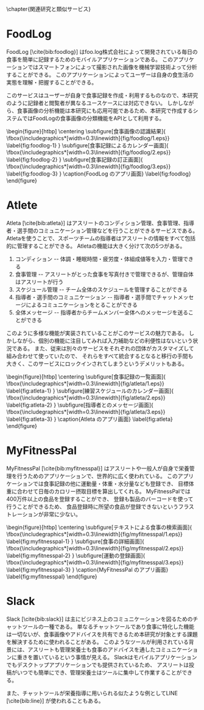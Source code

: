 \chapter{関連研究と類似サービス}

<!--
- Athlete
  - 料金体系が不透明
  - 包括的なサービスなので既存のサービスをすべて取り替えないと導入できない
  - 手間を軽減しているわけではない
- Slack
  - 過去の記録を参照できない
  - 何でも送信できてコストがないので現状はこれを使っている
- FoodLogアプリ
  - 汎用的な食事記録ツールなので利用者間でコミュニケーションが取れない
-->

# FoodLog

FoodLog [\cite{bib:foodlog}] はfoo.log株式会社によって開発されている毎日の食事を簡単に記録するためのモバイルアプリケーションである。
このアプリケーションではスマートフォンによって撮影された画像を機械学習技術よって分析することができる。
このアプリケーションによってユーザーは自身の食生活の実態を理解・把握することができる。

このサービスはユーザーが自身で食事記録を作成・利用するものなので、本研究のように記録者と閲覧者が異なるユースケースには対応できない。
しかしながら、食事画像の分析機能は本研究にも応用可能であるため、本研究で作成するシステムではFoodLogの食事画像の分類機能をAPIとして利用する。

\begin{figure}[htbp]
  \centering
  \subfigure[食事画像の認識結果]{
    \fbox{\includegraphics*[width=0.3\linewidth]{fig/foodlog/1.eps}}
    \label{fig:foodlog-1}
  }
  \subfigure[食事記録によるカレンダー画面]{
    \fbox{\includegraphics*[width=0.3\linewidth]{fig/foodlog/2.eps}}
    \label{fig:foodlog-2}
  }
  \subfigure[食事記録の訂正画面]{
    \fbox{\includegraphics*[width=0.3\linewidth]{fig/foodlog/3.eps}}
    \label{fig:foodlog-3}
  }
  \caption{FoodLog のアプリ画面}
  \label{fig:foodlog}
\end{figure}

# Atlete

Atleta [\cite{bib:atleta}] はアスリートのコンディション管理、食事管理、指導者・選手間のコミュニケーション管理などを行うことができるサービスである。
Atletaを使うことで、スポーツチームの指導者はアスリートの情報をすべて包括的に管理することができる。
Atletaの機能は大きく分けて次の5つがある。

1. コンディション -- 体調・睡眠時間・疲労度・体組成値等を入力・管理できる
2. 食事管理 -- アスリートがとった食事を写真付きで管理できるが、管理自体はアスリートが行う <!-- TODO: よくわからない -->
3. スケジュール管理 -- チーム全体のスケジュールを管理することができる
4. 指導者・選手間のコミュニケーション -- 指導者・選手間でチャットメッセージによるコミュニケーションをとることができる
5. 全体メッセージ -- 指導者からチームメンバー全体へのメッセージを送ることができる

このように多様な機能が実装されていることがこのサービスの魅力である。
しかしながら、個別の機能に注目してみれば入力補助などの利便性はないという状況である。
また、従来は別々のサービスをそれぞれの団体がカスタマイズして組み合わせて使っていたので、
それらをすべて統合するとなると移行の手間も大きく、このサービスにロックインされてしまうというデメリットもある。

\begin{figure}[htbp]
  \centering
  \subfigure[食事記録の一覧画面]{
    \fbox{\includegraphics*[width=0.3\linewidth]{fig/atleta/1.eps}}
    \label{fig:atleta-1}
  }
  \subfigure[練習スケジュールのカレンダー画面]{
    \fbox{\includegraphics*[width=0.3\linewidth]{fig/atleta/2.eps}}
    \label{fig:atleta-2}
  }
  \subfigure[指導者とのメッセージ画面]{
    \fbox{\includegraphics*[width=0.3\linewidth]{fig/atleta/3.eps}}
    \label{fig:atleta-3}
  }
  \caption{Atleta のアプリ画面}
  \label{fig:atleta}
\end{figure}


# MyFitnessPal

MyFitnessPal [\cite{bib:myfitnesspal}] はアスリートや一般人が自身で栄養管理を行うためのアプリケーションで、世界的に広く使われている。
このアプリケーションでは食事記録の他に運動量・体重・水分量なども登録でき、
目標体重に合わせて日毎のカロリー摂取目標を算出してくれる。
MyFitnessPalでは400万件以上の食品を登録することができ、
登録も製品のバーコードを使って行うことができるため、
食品登録時に所望の食品が登録できないというフラストレーションが非常に少ない。

\begin{figure}[htbp]
  \centering
  \subfigure[テキストによる食事の検索画面]{
    \fbox{\includegraphics*[width=0.3\linewidth]{fig/myfitnesspal/1.eps}}
    \label{fig:myfitnesspal-1}
  }
  \subfigure[食事の詳細画面]{
    \fbox{\includegraphics*[width=0.3\linewidth]{fig/myfitnesspal/2.eps}}
    \label{fig:myfitnesspal-2}
  }
  \subfigure[運動の登録画面]{
    \fbox{\includegraphics*[width=0.3\linewidth]{fig/myfitnesspal/3.eps}}
    \label{fig:myfitnesspal-3}
  }
  \caption{MyFitnessPal のアプリ画面}
  \label{fig:myfitnesspal}
\end{figure}

# Slack

Slack [\cite{bib:slack}] は主にビジネス上のコミュニケーションを図るためのチャットツールの一種である。
単なるチャットツールであり食事に特化した機能は一切ないが、食事画像やアドバイスを共有できるため本研究が対象とする課題を解決するために使われることがある。
このようなツールが利用されている背景には、アスリートも管理栄養士も食事のアドバイスを通したコミュニケーションに重きを置いているという事情が見える。
Slackはモバイルアプリケーションでもデスクトップアプリケーションでも提供されているため、
アスリートは投稿がいつでも簡単にでき、管理栄養士はツールに集中して作業することができる。

また、チャットツールが栄養指導に用いられる似たような例としてLINE [\cite{bib:line}] が使われることもある。
